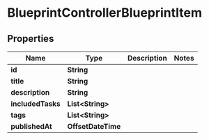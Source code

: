 

# BlueprintControllerBlueprintItem


## Properties

| Name | Type | Description | Notes |
|------------ | ------------- | ------------- | -------------|
|**id** | **String** |  |  |
|**title** | **String** |  |  |
|**description** | **String** |  |  |
|**includedTasks** | **List&lt;String&gt;** |  |  |
|**tags** | **List&lt;String&gt;** |  |  |
|**publishedAt** | **OffsetDateTime** |  |  |



